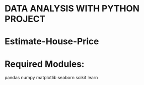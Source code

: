 
# DATA ANALYSIS WITH PYTHON PROJECT
# Estimate-House-Price
# Required Modules:
  pandas
  numpy
  matplotlib
  seaborn
  scikit learn
  
